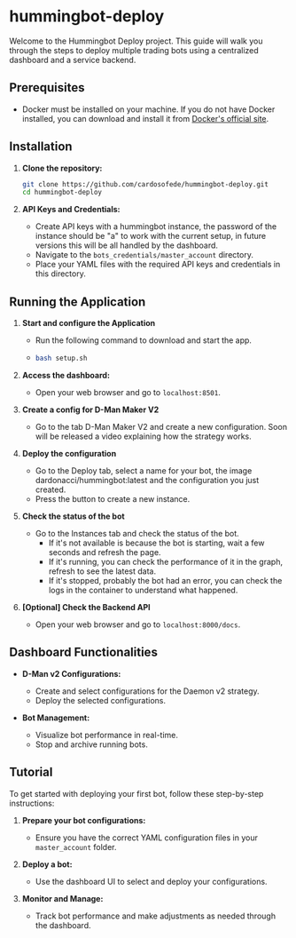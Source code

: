 # hummingbot-deploy

Welcome to the Hummingbot Deploy project. This guide will walk you through the steps to deploy multiple trading bots using a centralized dashboard and a service backend.

## Prerequisites

- Docker must be installed on your machine. If you do not have Docker installed, you can download and install it from [Docker's official site](https://www.docker.com/products/docker-desktop).

## Installation

1. **Clone the repository:**
   ```bash
   git clone https://github.com/cardosofede/hummingbot-deploy.git
   cd hummingbot-deploy
   ```

2. **API Keys and Credentials:**
   - Create API keys with a hummingbot instance, the password of the instance should be "a" to work with the current setup, in future versions this will be all handled by the dashboard.
   - Navigate to the `bots_credentials/master_account` directory.
   - Place your YAML files with the required API keys and credentials in this directory.

## Running the Application

1. **Start and configure the Application**
   - Run the following command to download and start the app.
   - ```bash
     bash setup.sh
     ```
2. **Access the dashboard:**
   - Open your web browser and go to `localhost:8501`.

3. **Create a config for D-Man Maker V2**
   - Go to the tab D-Man Maker V2 and create a new configuration. Soon will be released a video explaining how the strategy works.

4. **Deploy the configuration**
   - Go to the Deploy tab, select a name for your bot, the image dardonacci/hummingbot:latest and the configuration you just created.
   - Press the button to create a new instance.

5. **Check the status of the bot**
   - Go to the Instances tab and check the status of the bot.
     - If it's not available is because the bot is starting, wait a few seconds and refresh the page.
     - If it's running, you can check the performance of it in the graph, refresh to see the latest data.
     - If it's stopped, probably the bot had an error, you can check the logs in the container to understand what happened.

5. **[Optional] Check the Backend API**
   -  Open your web browser and go to `localhost:8000/docs`.

## Dashboard Functionalities

- **D-Man v2 Configurations:**
  - Create and select configurations for the Daemon v2 strategy.
  - Deploy the selected configurations.

- **Bot Management:**
  - Visualize bot performance in real-time.
  - Stop and archive running bots.

## Tutorial

To get started with deploying your first bot, follow these step-by-step instructions:

1. **Prepare your bot configurations:**
   - Ensure you have the correct YAML configuration files in your `master_account` folder.

2. **Deploy a bot:**
   - Use the dashboard UI to select and deploy your configurations.

3. **Monitor and Manage:**
   - Track bot performance and make adjustments as needed through the dashboard.